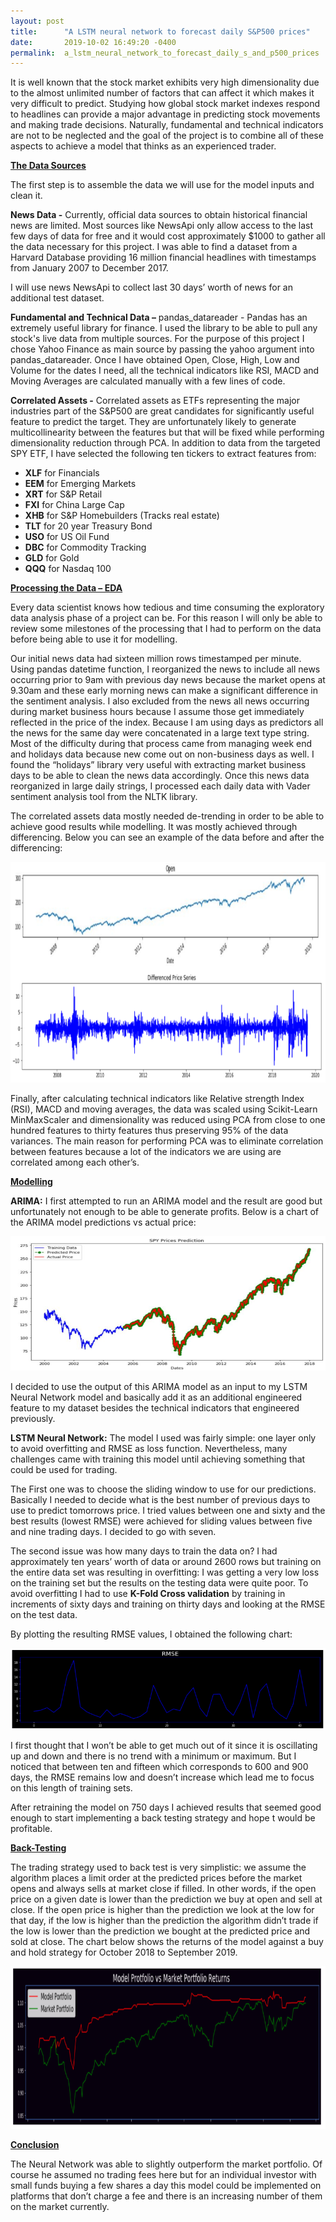 ```yaml
---
layout: post
title:      "A LSTM neural network to forecast daily S&P500 prices"
date:       2019-10-02 16:49:20 -0400
permalink:  a_lstm_neural_network_to_forecast_daily_s_and_p500_prices
---
```



It is well known that the stock market exhibits very high dimensionality due to the almost unlimited number of factors that can affect it which makes it very difficult to predict. Studying how global stock market indexes respond to headlines can provide a major advantage in predicting stock movements and making trade decisions. Naturally, fundamental and technical indicators are not to be neglected and the goal of the project is to combine all of these aspects to achieve a model that thinks as an experienced trader. 

<b><u>The Data Sources</u></b>

The first step is to assemble the data we will use for the model inputs and clean it.

**News Data -** Currently, official data sources to obtain historical financial news are limited. Most sources like NewsApi only allow access to the last few days of data for free and it would cost approximately $1000 to gather all the data necessary for this project. I was able to find a dataset from a Harvard Database providing 16 million financial headlines with timestamps from January 2007 to December 2017.

I will use news NewsApi to collect last 30 days’ worth of news for an additional test dataset.

**Fundamental and Technical Data –** pandas_datareader - Pandas has an extremely useful library for finance. I used the library to be able to pull any stock's live data from multiple sources. For the purpose of this project I chose Yahoo Finance as main source by passing the yahoo argument into pandas_datareader. Once I have obtained Open, Close, High, Low and Volume for the dates I need, all the technical indicators like RSI, MACD and Moving Averages are calculated manually with a few lines of code.

**Correlated Assets -** Correlated assets as ETFs representing the major industries part of the S&P500 are great candidates for significantly useful feature to predict the target. They are unfortunately likely to generate multicollinearity between the features but that will be fixed while performing dimensionality reduction through PCA. In addition to data from the targeted SPY ETF, I have selected the following ten tickers to extract features from:

* **XLF** for Financials
* **EEM** for Emerging Markets
* **XRT** for S&P Retail
* **FXI** for China Large Cap
* **XHB** for S&P Homebuilders (Tracks real estate)
* **TLT** for 20 year Treasury Bond
* **USO** for US Oil Fund
* **DBC** for Commodity Tracking
* **GLD** for Gold
* **QQQ** for Nasdaq 100

<b><u>Processing the Data – EDA </u></b>

Every data scientist knows how tedious and time consuming the exploratory data analysis phase of a project can be. For this reason I will only be able to review some milestones of the processing that I had to perform on the data before being able to use it for modelling.

Our initial news data had sixteen million rows timestamped per minute. Using pandas datetime function, I reorganized the news to include all news occurring prior to 9am with previous day news because the market opens at 9.30am and these early morning news can make a significant difference in the sentiment analysis. I also excluded from the news all news occurring during market business hours because I assume those get immediately reflected in the price of the index. Because I am using days as predictors all the news for the same day were concatenated in a large text type string. Most of the difficulty during that process came from managing week end and holidays data because new come out on non-business days as well. I found the “holidays” library very useful with extracting market business days to be able to clean the news data accordingly.<r>
Once this news data reorganized in large daily strings, I processed each daily data with Vader sentiment analysis tool from the NLTK library. 

The correlated assets data mostly needed de-trending in order to be able to achieve good results while modelling. It was mostly achieved through differencing. Below you can see an example of the data before and after the differencing:

![](img/31.png)

Finally, after calculating technical indicators like Relative strength Index (RSI), MACD and moving averages, the data was scaled using Scikit-Learn MinMaxScaler and dimensionality was reduced using PCA from close to one hundred features to thirty features thus preserving 95% of the data variances. The main reason for performing PCA was to eliminate correlation between features because a lot of the indicators we are using are correlated among each other’s.

<b><u>Modelling</u></b>

**ARIMA:** I first attempted to run an ARIMA model and the result are good but unfortunately not enough to be able to generate profits. Below is a chart of the ARIMA model predictions vs actual price:

![](img/32.png)

I decided to use the output of this ARIMA model as an input to my LSTM Neural Network model and basically add it as an additional engineered feature to my dataset besides the technical indicators that engineered previously.

**LSTM Neural Network:** The model I used was fairly simple: one layer only to avoid overfitting and RMSE as loss function. Nevertheless, many challenges came with training this model until achieving something that could be used for trading. 

The First one was to choose the sliding window to use for our predictions. Basically I needed to decide what is the best number of previous days to use to predict tomorrows price. I tried values between one and sixty and the best results (lowest RMSE) were achieved for sliding values between five and nine trading days. I decided to go with seven.

The second issue was how many days to train the data on? I had approximately ten years’ worth of data or around 2600 rows but training on the entire data set was resulting in overfitting: I was getting a very low loss on the training set but the results on the testing data were quite poor. To avoid overfitting I had to use **K-Fold Cross validation** by training in increments of sixty days and training on thirty days and looking at the RMSE on the test data. 

By plotting the resulting RMSE values, I obtained the following chart: 

![](img/33.png)

I first thought that I won’t be able to get much out of it since it is oscillating up and down and there is no trend with a minimum or maximum. But I noticed that between ten and fifteen which corresponds to 600 and 900 days, the RMSE remains low and doesn’t increase which lead me to focus on this length of training sets.

 After retraining the model on 750 days I achieved results that seemed good enough to start implementing a back testing strategy and hope t would be profitable.

<b><u>Back-Testing</u></b>

The trading strategy used to back test is very simplistic: we assume the algorithm places a limit order at the predicted prices before the market opens and always sells at market close if filled. In other words, if the open price on a given date is lower than the prediction we buy at open and sell at close. If the open price is higher than the prediction we look at the low for that day, if the low is higher than the prediction the algorithm didn’t trade if the low is lower than the prediction we bought at the predicted price and sold at close. The chart below shows the returns of the model against a buy and hold strategy for October 2018 to September 2019.

![](img/34.png)

<b><u>Conclusion</u></b>

The Neural Network was able to slightly outperform the market portfolio. Of course he assumed no trading fees here but for an individual investor with small funds buying a few shares a day this model could be implemented on platforms that don’t charge a fee and there is an increasing number of them on the market currently. 





